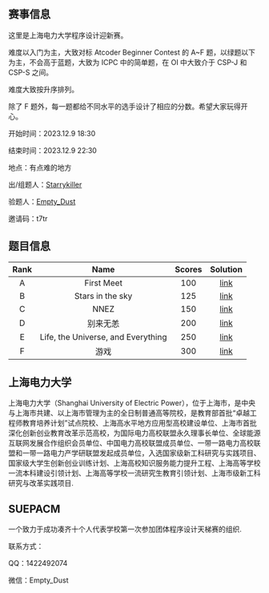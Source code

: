 ## 赛事信息

这里是上海电力大学程序设计迎新赛。

难度以入门为主，大致对标 Atcoder Beginner Contest 的 A~F 题，以绿题以下为主，不会高于蓝题，大致为 ICPC 中的简单题，在 OI 中大致介于 CSP-J 和 CSP-S 之间。

难度大致按升序排列。

除了 F 题外，每一题都给不同水平的选手设计了相应的分数。希望大家玩得开心。

开始时间：2023.12.9 18:30

结束时间：2023.12.9 22:30

地点：有点难的地方

出/组题人：[Starrykiller](https://www.luogu.com.cn/user/235125)

验题人：[Empty_Dust](https://www.luogu.com.cn/user/1132118)

邀请码：t7tr

## 题目信息

| Rank | Name | Scores| Solution | 
|:---:|:---:|:---:|:---:|
| A | First Meet | 100 | [link](https://www.bilibili.com/video/BV1GJ411x7h7) |
| B | Stars in the sky  | 125 | [link](https://www.bilibili.com/video/BV1GJ411x7h7) |
| C | NNEZ | 150 | [link](https://www.bilibili.com/video/BV1GJ411x7h7) |
| D | 别来无恙 | 200 | [link](https://www.bilibili.com/video/BV1GJ411x7h7) |
| E | Life, the Universe, and Everything | 250 | [link](https://www.bilibili.com/video/BV1GJ411x7h7) |
| F | 游戏 | 300 | [link](https://www.bilibili.com/video/BV1GJ411x7h7) |


## 上海电力大学
上海电力大学（Shanghai University of Electric Power），位于上海市，是中央与上海市共建、以上海市管理为主的全日制普通高等院校，是教育部首批“卓越工程师教育培养计划”试点院校、上海高水平地方应用型高校建设单位、上海市首批深化创新创业教育改革示范高校，为国际电力高校联盟永久理事长单位、全球能源互联网发展合作组织会员单位、中国电力高校联盟成员单位、一带一路电力高校联盟和一带一路电力产学研联盟发起成员单位，入选国家级新工科研究与实践项目、国家级大学生创新创业训练计划、上海高校知识服务能力提升工程、上海高等学校一流本科建设引领计划、上海高等学校一流研究生教育引领计划、上海市级新工科研究与改革实践项目.
## SUEPACM

一个致力于成功凑齐十个人代表学校第一次参加团体程序设计天梯赛的组织.

联系方式：

QQ：1422492074

微信：Empty_Dust